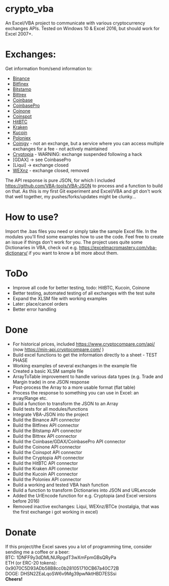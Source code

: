# crypto_vba
An Excel/VBA project to communicate with various cryptocurrency exchanges APIs. Tested on Windows 10 & Excel 2016, but should work for Excel 2007+.

# Exchanges:
Get information from/send information to:
- [Binance](http://binance.com/)
- [Bitfinex](https://www.bitfinex.com/)
- [Bitstamp](https://www.bitstamp.net/)
- [Bittrex](https://www.bittrex.com/) 
- [Coinbase](https://www.coinbase.com)
- [CoinbasePro](https://pro.coinbase.com/)
- [Coinone](https://coinone.co.kr/)
- [Coinspot](https://www.coinspot.com.au/)
- [HitBTC](https://hitbtc.com/)
- [Kraken](https://www.kraken.com/)
- [Kucoin](https://www.kucoin.com/)
- [Poloniex](https://www.poloniex.com/) 
- [Coinigy](https://www.coinigy.com/) - not an exchange, but a service where you can access multiple exchanges for a fee - not actively maintained
- [Cryptopia](https://www.cryptopia.co.nz/) - WARNING: exchange suspended following a hack
- [GDAX] -> see CoinbasePro
- [Liqui] -> exchange closed
- [WEXnz](https://wex.nz/) - exchange closed, removed

The API response is pure JSON, for which I included https://github.com/VBA-tools/VBA-JSON to process and a function to build on that.
As this is my first Git experiment and Excel/VBA and git don't work that well together, my pushes/forks/updates might be clunky...

# How to use?
Import the .bas files you need or simply take the sample Excel file. In the modules you'll find some examples how to use the code. Feel free to create an issue if things don't work for you. The project uses quite some Dictionaries in VBA, check out e.g. https://excelmacromastery.com/vba-dictionary/ if you want to know a bit more about them.

# ToDo
- Improve all code for better testing, todo: HitBTC, Kucoin, Coinone
- Better testing, automated testing of all exchanges with the test suite
- Expand the XLSM file with working examples
- Later: place/cancel orders
- Better error handling

# Done
- For historical prices, included https://www.cryptocompare.com/api/ (now https://min-api.cryptocompare.com/ )
- Build excel functions to get the information directly to a sheet - TEST PHASE
- Working examples of several exchanges in the example file
- Created a basic XLSM sample file
- ArrayToTable improvement to handle various data types (e.g. Trade and Margin trade) in one JSON response
- Post-process the Array to a more usable format (flat table)
- Process the response to something you can use in Excel: an array/Range etc.
- Build a function to transform the JSON to an Array
- Build tests for all modules/functions
- Integrate VBA-JSON into the project
- Build the Binance API connector
- Build the Bitfinex API connector
- Build the Bitstamp API connector
- Build the Bittrex API connector
- Build the Coinbase/GDAX/CoinbasePro API connector
- Build the Coinone API connector
- Build the Coinspot API connector
- Build the Cryptopia API connector
- Build the HitBTC API connector
- Build the Kraken API connector
- Build the Kucoin API connector
- Build the Poloniex API connector
- Build a working and tested VBA hash function
- Build a function to transform Dictionaries into JSON and URLencode
- Added the UrlEncode function for e.g. Cryptopia (and Excel versions before 2016)
- Removed inactive exchanges: Liqui, WEXnz/BTCe (nostalgia, that was the first exchange i got working in excel)

# Donate
If this project/the Excel saves you a lot of programming time, consider sending me a coffee or a beer:<br/>
BTC: 1DNFF9y3dDMLNURpgdT3wXmFpmGBsQRyPa <br/>
ETH (or ERC-20 tokens): 0x9070C5D93ADb58B8cc0b281051710CB67a40C72B<br/>
DOGE: DHSN2ZEaLqoSW6v9Mg39pwNktHBD7ESSsi <br/>
<b>Cheers!</b>